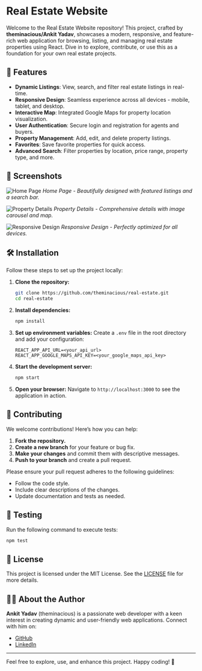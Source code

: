 # Real Estate Website

Welcome to the Real Estate Website repository! This project, crafted by **theminacious/Ankit Yadav**, showcases a modern, responsive, and feature-rich web application for browsing, listing, and managing real estate properties using React. Dive in to explore, contribute, or use this as a foundation for your own real estate projects.

## 🚀 Features

- **Dynamic Listings**: View, search, and filter real estate listings in real-time.
- **Responsive Design**: Seamless experience across all devices - mobile, tablet, and desktop.
- **Interactive Map**: Integrated Google Maps for property location visualization.
- **User Authentication**: Secure login and registration for agents and buyers.
- **Property Management**: Add, edit, and delete property listings.
- **Favorites**: Save favorite properties for quick access.
- **Advanced Search**: Filter properties by location, price range, property type, and more.

## 🎨 Screenshots

![Home Page](https://via.placeholder.com/800x400)
*Home Page - Beautifully designed with featured listings and a search bar.*

![Property Details](https://via.placeholder.com/800x400)
*Property Details - Comprehensive details with image carousel and map.*

![Responsive Design](https://via.placeholder.com/800x400)
*Responsive Design - Perfectly optimized for all devices.*

## 🛠️ Installation

Follow these steps to set up the project locally:

1. **Clone the repository:**
   ```sh
   git clone https://github.com/theminacious/real-estate.git
   cd real-estate
   ```

2. **Install dependencies:**
   ```sh
   npm install
   ```

3. **Set up environment variables:**
   Create a `.env` file in the root directory and add your configuration:
   ```
   REACT_APP_API_URL=<your_api_url>
   REACT_APP_GOOGLE_MAPS_API_KEY=<your_google_maps_api_key>
   ```

4. **Start the development server:**
   ```sh
   npm start
   ```

5. **Open your browser:**
   Navigate to `http://localhost:3000` to see the application in action.

## 🤝 Contributing

We welcome contributions! Here’s how you can help:

1. **Fork the repository.**
2. **Create a new branch** for your feature or bug fix.
3. **Make your changes** and commit them with descriptive messages.
4. **Push to your branch** and create a pull request.

Please ensure your pull request adheres to the following guidelines:

- Follow the code style.
- Include clear descriptions of the changes.
- Update documentation and tests as needed.

## 🧪 Testing

Run the following command to execute tests:

```sh
npm test
```

## 📜 License

This project is licensed under the MIT License. See the [LICENSE](LICENSE) file for more details.

## 👨‍💻 About the Author

**Ankit Yadav** (theminacious) is a passionate web developer with a keen interest in creating dynamic and user-friendly web applications. Connect with him on:

- [GitHub](https://github.com/Theminacious)
- [LinkedIn](https://www.linkedin.com/in/ankit-yadav-409135231)

---

Feel free to explore, use, and enhance this project. Happy coding! 🎉

